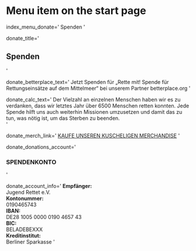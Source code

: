 # Menu item on the start page
index_menu_donate='
Spenden
'

donate_title='
## Spenden
'

donate_betterplace_text='
Jetzt Spenden für „Rette mit! Spende für Rettungseinsätze auf dem Mittelmeer“ bei unserem Partner betterplace.org
'

donate_calc_text='
Der Vielzahl an einzelnen Menschen haben wir es zu verdanken, dass wir letztes Jahr über 6500 Menschen retten konnten. Jede Spende hilft uns auch weiterhin Missionen umzusetzen und damit das zu tun, was nötig ist, um das Sterben zu beenden.  
'

donate_merch_link='
[KAUFE UNSEREN KUSCHELIGEN MERCHANDISE](/merch)
'

donate_donations_account='
### SPENDENKONTO
'

donate_account_info='
**Empfänger:**  
Jugend Rettet e.V.  
**Kontonummer:**  
0190465743  
**IBAN:**  
DE28 1005 0000 0190 4657 43  
**BIC:**  
BELADEBEXXX  
**Kreditinstitut:**  
Berliner Sparkasse
'
